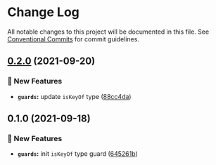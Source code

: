 # Change Log

All notable changes to this project will be documented in this file.
See [Conventional Commits](https://conventionalcommits.org) for commit guidelines.

## [0.2.0](https://github.com/younho9/lib/compare/@younho9/guards@0.1.0...@younho9/guards@0.2.0) (2021-09-20)


### :rocket: New Features

* **`guards`:** update `isKeyOf` type ([88cc4da](https://github.com/younho9/lib/commit/88cc4da660550ed1cec4de89f285d698c0c594dc))



## 0.1.0 (2021-09-18)


### :rocket: New Features

* **`guards`:** init `isKeyOf` type guard ([645261b](https://github.com/younho9/lib/commit/645261b4652e680c134cdbd0ff621fc9a538b344))
